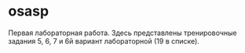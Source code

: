 # osasp
Первая лабораторная работа.
Здесь представлены тренировочные задания 5, 6, 7 и 6й вариант лабораторной (19 в списке).
